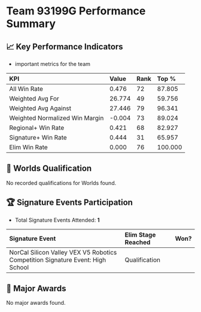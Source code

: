 # Team 93199G Performance Summary

## 📈 Key Performance Indicators
- important metrics for the team

| KPI | Value | Rank | Top % |
|:---|:-----|:----|:-----|
| All Win Rate | 0.476 | 72 | 87.805 |
| Weighted Avg For | 26.774 | 49 | 59.756 |
| Weighted Avg Against | 27.446 | 79 | 96.341 |
| Weighted Normalized Win Margin | -0.004 | 73 | 89.024 |
| Regional+ Win Rate | 0.421 | 68 | 82.927 |
| Signature+ Win Rate | 0.444 | 31 | 65.957 |
| Elim Win Rate | 0.000 | 76 | 100.000 |


## 🎯 Worlds Qualification
No recorded qualifications for Worlds found.

## 🏆 Signature Events Participation
- Total Signature Events Attended: **1**

| Signature Event | Elim Stage Reached | Won? |
|:----------------|:-------------------|:----|
| NorCal Silicon Valley VEX V5 Robotics Competition Signature Event: High School | Qualification |  |


## 🥇 Major Awards
No major awards found.
